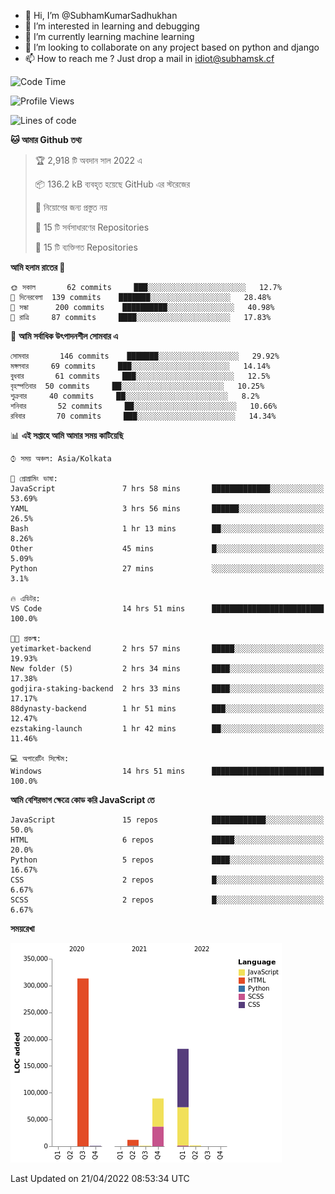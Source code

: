 - 👋 Hi, I’m @SubhamKumarSadhukhan
- 👀 I’m interested in learning and debugging
- 🌱 I’m currently learning machine learning
- 💞️ I’m looking to collaborate on any project based on python and django
- 📫 How to reach me ?
      Just drop a mail in idiot@subhamsk.cf

<!---
SubhamKumarSadhukhan/SubhamKumarSadhukhan is a ✨ special ✨ repository because its `README.md` (this file) appears on your GitHub profile.
You can click the Preview link to take a look at your changes.
--->


<!--START_SECTION:waka-->
![Code Time](http://img.shields.io/badge/Code%20Time-437%20hrs%2025%20mins-blue)

![Profile Views](http://img.shields.io/badge/%E0%A6%AA%E0%A7%8D%E0%A6%B0%E0%A7%8B%E0%A6%AB%E0%A6%BE%E0%A6%87%E0%A6%B2%20%E0%A6%A6%E0%A6%B0%E0%A7%8D%E0%A6%B6%E0%A6%A8-14-blue)

![Lines of code](https://img.shields.io/badge/%E0%A6%B9%E0%A7%8D%E0%A6%AF%E0%A6%BE%E0%A6%B2%E0%A7%8B%20%E0%A6%93%E0%A6%AF%E0%A6%BC%E0%A6%BE%E0%A6%B0%E0%A7%8D%E0%A6%B2%E0%A7%8D%E0%A6%A1%20%E0%A6%A5%E0%A7%87%E0%A6%95%E0%A7%87%20%E0%A6%86%E0%A6%AE%E0%A6%BF%20%E0%A6%B2%E0%A6%BF%E0%A6%96%E0%A7%87%E0%A6%9B%E0%A6%BF-599%20Thousand%20%E0%A6%95%E0%A7%8B%E0%A6%A1%E0%A7%87%E0%A6%B0%20%E0%A6%B2%E0%A6%BE%E0%A6%87%E0%A6%A8-blue)

**🐱 আমার Github তথ্য** 

> 🏆 2,918 টি অবদান সাল 2022 এ
 > 
> 📦 136.2 kB ব্যবহৃত হয়েছে GitHub এর স্টরেজের 
 > 
> 🚫 নিয়োগের জন্য প্রস্তুত নয়
 > 
> 📜 15 টি সর্বসাধারণের Repositories 
 > 
> 🔑 15 টি ব্যক্তিগত Repositories  
 > 
**আমি হলাম রাতের 🦉** 

```text
🌞 সকাল       62 commits     ███░░░░░░░░░░░░░░░░░░░░░░   12.7% 
🌆 দিনেরবেলা  139 commits    ███████░░░░░░░░░░░░░░░░░░   28.48% 
🌃 সন্ধা      200 commits    ██████████░░░░░░░░░░░░░░░   40.98% 
🌙 রাত্রি     87 commits     ████░░░░░░░░░░░░░░░░░░░░░   17.83%

```
📅 **আমি সর্বাধিক উৎপাদনশীল সোমবার এ** 

```text
সোমবার       146 commits    ███████░░░░░░░░░░░░░░░░░░   29.92% 
মঙ্গলবার     69 commits     ███░░░░░░░░░░░░░░░░░░░░░░   14.14% 
বুধবার       61 commits     ███░░░░░░░░░░░░░░░░░░░░░░   12.5% 
বৃহস্পতিবার  50 commits     ██░░░░░░░░░░░░░░░░░░░░░░░   10.25% 
শুক্রবার     40 commits     ██░░░░░░░░░░░░░░░░░░░░░░░   8.2% 
শনিবার       52 commits     ██░░░░░░░░░░░░░░░░░░░░░░░   10.66% 
রবিবার       70 commits     ███░░░░░░░░░░░░░░░░░░░░░░   14.34%

```


📊 **এই সপ্তাহে আমি আমার সময় কাটিয়েছি** 

```text
⌚︎ সময় অঞ্চল: Asia/Kolkata

💬 প্রোগ্রামিং ভাষা: 
JavaScript               7 hrs 58 mins       █████████████░░░░░░░░░░░░   53.69% 
YAML                     3 hrs 56 mins       ██████░░░░░░░░░░░░░░░░░░░   26.5% 
Bash                     1 hr 13 mins        ██░░░░░░░░░░░░░░░░░░░░░░░   8.26% 
Other                    45 mins             █░░░░░░░░░░░░░░░░░░░░░░░░   5.09% 
Python                   27 mins             ░░░░░░░░░░░░░░░░░░░░░░░░░   3.1%

🔥 এডিটর: 
VS Code                  14 hrs 51 mins      █████████████████████████   100.0%

🐱‍💻 প্রকল্ম: 
yetimarket-backend       2 hrs 57 mins       █████░░░░░░░░░░░░░░░░░░░░   19.93% 
New folder (5)           2 hrs 34 mins       ████░░░░░░░░░░░░░░░░░░░░░   17.38% 
godjira-staking-backend  2 hrs 33 mins       ████░░░░░░░░░░░░░░░░░░░░░   17.17% 
88dynasty-backend        1 hr 51 mins        ███░░░░░░░░░░░░░░░░░░░░░░   12.47% 
ezstaking-launch         1 hr 42 mins        ██░░░░░░░░░░░░░░░░░░░░░░░   11.46%

💻 অপারেটিং সিস্টেম: 
Windows                  14 hrs 51 mins      █████████████████████████   100.0%

```

**আমি বেশিরভাগ ক্ষেত্রে কোড করি JavaScript তে** 

```text
JavaScript               15 repos            ████████████░░░░░░░░░░░░░   50.0% 
HTML                     6 repos             █████░░░░░░░░░░░░░░░░░░░░   20.0% 
Python                   5 repos             ████░░░░░░░░░░░░░░░░░░░░░   16.67% 
CSS                      2 repos             █░░░░░░░░░░░░░░░░░░░░░░░░   6.67% 
SCSS                     2 repos             █░░░░░░░░░░░░░░░░░░░░░░░░   6.67%

```


**সময়রেখা**

![Chart not found](https://raw.githubusercontent.com/SubhamKumarSadhukhan/SubhamKumarSadhukhan/main/charts/bar_graph.png) 


 Last Updated on 21/04/2022 08:53:34 UTC
<!--END_SECTION:waka-->

